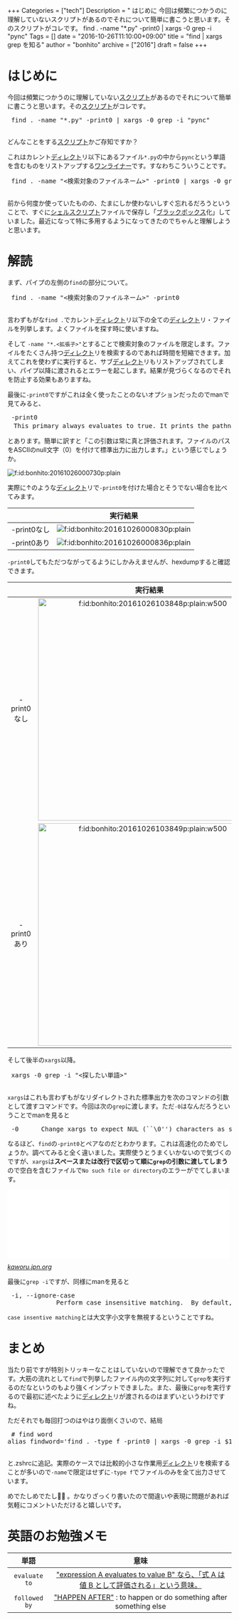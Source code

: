 +++
Categories = ["tech"]
Description = " はじめに  今回は頻繁につかうのに理解していないスクリプトがあるのでそれについて簡単に書こうと思います。そのスクリプトがコレです。  find . -name \"*.py\" -print0 | xargs -0 grep -i \"pync"
Tags = []
date = "2016-10-26T11:10:00+09:00"
title = "find | xargs grep を知る"
author = "bonhito"
archive = ["2016"]
draft = false
+++

<body>
<h1>はじめに</h1>

<p>今回は頻繁につかうのに理解していない<a class="keyword" href="http://d.hatena.ne.jp/keyword/%A5%B9%A5%AF%A5%EA%A5%D7%A5%C8">スクリプト</a>があるのでそれについて簡単に書こうと思います。その<a class="keyword" href="http://d.hatena.ne.jp/keyword/%A5%B9%A5%AF%A5%EA%A5%D7%A5%C8">スクリプト</a>がコレです。</p>

<pre class="code lang-sh" data-lang="sh" data-unlink> find . -name "*.py" -print0 | xargs -0 grep -i "pync"
 </pre>


<p>どんなことをする<a class="keyword" href="http://d.hatena.ne.jp/keyword/%A5%B9%A5%AF%A5%EA%A5%D7%A5%C8">スクリプト</a>かご存知ですか？</p>

<p>これはカレント<a class="keyword" href="http://d.hatena.ne.jp/keyword/%A5%C7%A5%A3%A5%EC%A5%AF%A5%C8">ディレクト</a>リ以下にあるファイル<code>*.py</code>の中から<code>pync</code>という単語を含むものをリストアップする<a class="keyword" href="http://d.hatena.ne.jp/keyword/%A5%EF%A5%F3%A5%E9%A5%A4%A5%CA%A1%BC">ワンライナー</a>です。すなわちこういうことです。</p>

<pre class="code lang-sh" data-lang="sh" data-unlink> find . -name "&lt;検索対象のファイルネーム&gt;" -print0 | xargs -0 grep -i "&lt;探したい単語&gt;"
 </pre>


<p>前から何度か使っていたものの、たまにしか使わないしすぐ忘れるだろうということで、すぐに<a class="keyword" href="http://d.hatena.ne.jp/keyword/%A5%B7%A5%A7%A5%EB%A5%B9%A5%AF%A5%EA%A5%D7%A5%C8">シェルスクリプト</a>ファイルで保存し「<a class="keyword" href="http://d.hatena.ne.jp/keyword/%A5%D6%A5%E9%A5%C3%A5%AF%A5%DC%A5%C3%A5%AF%A5%B9">ブラックボックス</a>化」していました。最近になって特に多用するようになってきたのでちゃんと理解しようと思います。</p>

<h1>解読</h1>

<p>まず、パイプの左側の<code>find</code>の部分について。</p>

<pre class="code lang-sh" data-lang="sh" data-unlink> find . -name "&lt;検索対象のファイルネーム&gt;" -print0
 </pre>


<p>言わずもがな<code>find .</code>でカレント<a class="keyword" href="http://d.hatena.ne.jp/keyword/%A5%C7%A5%A3%A5%EC%A5%AF%A5%C8">ディレクト</a>リ以下の全ての<a class="keyword" href="http://d.hatena.ne.jp/keyword/%A5%C7%A5%A3%A5%EC%A5%AF%A5%C8">ディレクト</a>リ・ファイルを列挙します。よくファイルを探す時に使いますね。</p>

<p>そして <code>-name "*.&lt;拡張子&gt;"</code>とすることで検索対象のファイルを限定します。ファイルをたくさん持つ<a class="keyword" href="http://d.hatena.ne.jp/keyword/%A5%C7%A5%A3%A5%EC%A5%AF%A5%C8">ディレクト</a>リを検索するのであれば時間を短縮できます。加えてこれを使わずに実行すると、サブ<a class="keyword" href="http://d.hatena.ne.jp/keyword/%A5%C7%A5%A3%A5%EC%A5%AF%A5%C8">ディレクト</a>リもリストアップされてしまい、パイプ以降に渡されるとエラーを起こします。結果が見づらくなるのでそれを防止する効果もありますね。</p>

<p>最後に<code>-print0</code>ですがこれは全く使ったことのないオプションだったのでmanで見てみると、</p>

<pre class="code" data-lang="" data-unlink> -print0
　This primary always evaluates to true. It prints the pathname of the current file to standard output, followed by an ASCII NUL character (character code 0). </pre>


<p>とあります。簡単に訳すと「この引数は常に真と評価されます。ファイルのパスをASCIIのnull文字（0）を付けて標準出力に出力します。」という感じでしょうか。</p>

<p><span itemscope itemtype="http://schema.org/Photograph"><img src="https://cdn-ak.f.st-hatena.com/images/fotolife/b/bonhito/20161026/20161026000730.png" alt="f:id:bonhito:20161026000730p:plain" title="f:id:bonhito:20161026000730p:plain" class="hatena-fotolife" itemprop="image"></span></p>

<p>実際に↑のような<a class="keyword" href="http://d.hatena.ne.jp/keyword/%A5%C7%A5%A3%A5%EC%A5%AF%A5%C8">ディレクト</a>リで<code>-print0</code>を付けた場合とそうでない場合を比べてみます。</p>

<table>
<thead>
<tr>
<th style="text-align:center;"> </th>
<th style="text-align:center;">実行結果</th>
</tr>
</thead>
<tbody>
<tr>
<td style="text-align:center;">-print0なし</td>
<td style="text-align:center;"><span itemscope itemtype="http://schema.org/Photograph"><img src="https://cdn-ak.f.st-hatena.com/images/fotolife/b/bonhito/20161026/20161026000830.png" alt="f:id:bonhito:20161026000830p:plain" title="f:id:bonhito:20161026000830p:plain" class="hatena-fotolife" itemprop="image"></span></td>
</tr>
<tr>
<td style="text-align:center;">-print0あり</td>
<td style="text-align:center;"><span itemscope itemtype="http://schema.org/Photograph"><img src="https://cdn-ak.f.st-hatena.com/images/fotolife/b/bonhito/20161026/20161026000836.png" alt="f:id:bonhito:20161026000836p:plain" title="f:id:bonhito:20161026000836p:plain" class="hatena-fotolife" itemprop="image"></span></td>
</tr>
</tbody>
</table>


<p><code>-print0</code>してもただつながってるようにしかみえませんが、hexdumpすると確認できます。</p>

<table>
<thead>
<tr>
<th style="text-align:center;"> </th>
<th style="text-align:center;">実行結果</th>
</tr>
</thead>
<tbody>
<tr>
<td style="text-align:center;">-print0なし</td>
<td style="text-align:center;"><span itemscope itemtype="http://schema.org/Photograph"><img src="https://cdn-ak.f.st-hatena.com/images/fotolife/b/bonhito/20161026/20161026103848.png" alt="f:id:bonhito:20161026103848p:plain:w500" title="f:id:bonhito:20161026103848p:plain:w500" class="hatena-fotolife" style="width:500px" itemprop="image"></span></td>
</tr>
<tr>
<td style="text-align:center;">-print0あり</td>
<td style="text-align:center;"><span itemscope itemtype="http://schema.org/Photograph"><img src="https://cdn-ak.f.st-hatena.com/images/fotolife/b/bonhito/20161026/20161026103849.png" alt="f:id:bonhito:20161026103849p:plain:w500" title="f:id:bonhito:20161026103849p:plain:w500" class="hatena-fotolife" style="width:500px" itemprop="image"></span></td>
</tr>
</tbody>
</table>


<p>そして後半の<code>xargs</code>以降。</p>

<pre class="code lang-sh" data-lang="sh" data-unlink> xargs -0 grep -i "&lt;探したい単語&gt;"
 </pre>


<p><code>xargs</code>はこれも言わずもがなリダイレクトされた標準出力を次のコマンドの引数として渡すコマンドです。今回は次の<code>grep</code>に渡します。ただ<code>-0</code>はなんだろうということでmanを見ると</p>

<pre class="code" data-lang="" data-unlink> -0      Change xargs to expect NUL (``\0'') characters as separators, instead of spaces and newlines.  This is expected to be used in concert with the -print0 function in find(1). </pre>


<p>なるほど、<code>find</code>の<code>-print0</code>とペアなのだとわかります。これは高速化のためでしょうか。調べてみると全く違いました。実際使うとうまくいかないので気づくのですが、<code>xargs</code>は<b>スペースまたは改行で区切って順に<code>grep</code>の引数に渡してしまう</b>ので空白を含むファイルで<code>No such file or directory</code>のエラーがでてしまいます。</p>

<p><iframe src="//hatenablog-parts.com/embed?url=http%3A%2F%2Fkaworu.jpn.org%2Fkaworu%2F2008-12-08-1.php" title="UNIX findとxargsコマンドで-print0オプションを使う理由" class="embed-card embed-webcard" scrolling="no" frameborder="0" style="display: block; width: 100%; height: 155px; max-width: 500px; margin: 10px 0px;"></iframe><cite class="hatena-citation"><a href="http://kaworu.jpn.org/kaworu/2008-12-08-1.php">kaworu.jpn.org</a></cite></p>

<p>最後に<code>grep -i</code>ですが、同様にmanを見ると</p>

<pre class="code" data-lang="" data-unlink> -i, --ignore-case
             Perform case insensitive matching.  By default, grep is case sensitive. </pre>


<p><code>case insentive matching</code>とは大文字小文字を無視するということですね。</p>

<h1>まとめ</h1>

<p>当たり前ですが特別トリッキーなことはしていないので理解できて良かったです。大筋の流れとして<code>find</code>で列挙したファイル内の文字列に対して<code>grep</code>を実行するのだなというのもより強くインプットできました。また、最後に<code>grep</code>を実行するので最初に述べたように<a class="keyword" href="http://d.hatena.ne.jp/keyword/%A5%C7%A5%A3%A5%EC%A5%AF%A5%C8">ディレクト</a>リが渡されるのはまずいというわけですね。</p>

<p>ただそれでも毎回打つのはやはり面倒くさいので、結局</p>

<pre class="code lang-sh" data-lang="sh" data-unlink> # find word
alias findword='find . -type f -print0 | xargs -0 grep -i $1'
 </pre>


<p>と.zshrcに追記。実際のケースでは比較的小さな作業用<a class="keyword" href="http://d.hatena.ne.jp/keyword/%A5%C7%A5%A3%A5%EC%A5%AF%A5%C8">ディレクト</a>リを検索することが多いので<code>-name</code>で限定はせずに<code>-type f</code>でファイルのみを全て出力させています。</p>

<p>めでたしめでたし👏🏼 。かなりざっくり書いたので間違いや表現に問題があれば気軽にコメントいただけると嬉しいです。</p>

<h1>英語のお勉強メモ</h1>

<table>
<thead>
<tr>
<th style="text-align:center;">単語</th>
<th style="text-align:center;">意味</th>
</tr>
</thead>
<tbody>
<tr>
<td style="text-align:center;"><code>evaluate to</code></td>
<td style="text-align:center;"> <a href="http://d.hatena.ne.jp/ymoto/20080716/p1">"expression A evaluates to value B" なら、「式 A は値 B として評価される」という意味。</a>
</td>
</tr>
<tr>
<td style="text-align:center;"><code>followed by</code></td>
<td style="text-align:center;"> <a href="http://www.ldoceonline.com/dictionary/follow">"HAPPEN AFTER"</a> : to happen or do something after something else</td>
</tr>
</tbody>
</table>

</body>
